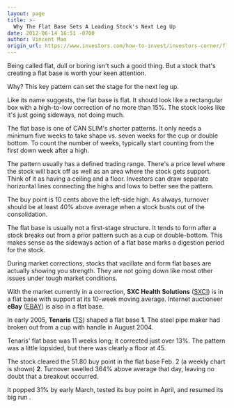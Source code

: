 ```yaml
---
layout: page
title: >-
  Why The Flat Base Sets A Leading Stock's Next Leg Up
date: 2012-06-14 16:51 -0700
author: Vincent Mao
origin_url: https://www.investors.com/how-to-invest/investors-corner/flat-base-chart-pattern-has-a-boxy-look
---
```





Being called flat, dull or boring isn't such a good thing. But a stock that's creating a flat base is worth your keen attention.


Why? This key pattern can set the stage for the next leg up.


Like its name suggests, the flat base is flat. It should look like a rectangular box with a high-to-low correction of no more than 15%. The stock looks like it's just going sideways, not doing much.


The flat base is one of CAN SLIM's shorter patterns. It only needs a minimum five weeks to take shape vs. seven weeks for the cup or double bottom. To count the number of weeks, typically start counting from the first down week after a high.


The pattern usually has a defined trading range. There's a price level where the stock will back off as well as an area where the stock gets support. Think of it as having a ceiling and a floor. Investors can draw separate horizontal lines connecting the highs and lows to better see the pattern.


The buy point is 10 cents above the left-side high. As always, turnover should be at least 40% above average when a stock busts out of the consolidation.


The flat base is usually not a first-stage structure. It tends to form after a stock breaks out from a prior pattern such as a cup or double-bottom. This makes sense as the sideways action of a flat base marks a digestion period for the stock.


During market corrections, stocks that vacillate and form flat bases are actually showing you strength. They are not going down like most other issues under tough market conditions.


With the market currently in a correction, **SXC Health Solutions** ([SXCI](https://research.investors.com/quote.aspx?symbol=SXCI)) is in a flat base with support at its 10-week moving average. Internet auctioneer **eBay** ([EBAY](https://research.investors.com/quote.aspx?symbol=EBAY)) is also in a flat base.


In early 2005, **Tenaris** ([TS](https://research.investors.com/quote.aspx?symbol=TS)) shaped a flat base **1**. The steel pipe maker had broken out from a cup with handle in August 2004.


Tenaris' flat base was 11 weeks long; it corrected just over 13%. The pattern was a little lopsided, but there was clearly a floor at 45.


The stock cleared the 51.80 buy point in the flat base Feb. 2 (a weekly chart is shown) **2**. Turnover swelled 364% above average that day, leaving no doubt that a breakout occurred.


It popped 31% by early March, tested its buy point in April, and resumed its big run .




